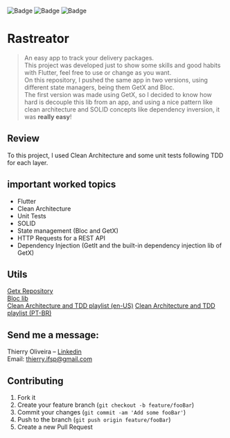 ![Badge](https://img.shields.io/static/v1?label=flutter&message=nullsafety&color=blue&style=for-the-badge&logo=FLUTTER)
![Badge](https://img.shields.io/static/v1?label=flutter&message=GetX&color=blue&style=for-the-badge&logo=FLUTTER)
![Badge](https://img.shields.io/static/v1?label=flutter&message=Bloc&color=blue&style=for-the-badge&logo=FLUTTER)

# Rastreator
> An easy app to track your delivery packages.  
>This project was developed just to show some skills and good habits with Flutter, feel free to use or change as you want.  
> On this repository, I pushed the same app in two versions, using different state managers, being them GetX and Bloc.  
> The first version was made using GetX, so I decided to know how hard is decouple this lib from an app, and using a nice pattern like clean architecture and SOLID concepts like dependency inversion, it was **really easy**!


## Review
To this project, I used Clean Architecture and some unit tests following TDD for each layer.

## important worked topics

* Flutter
* Clean Architecture
* Unit Tests
* SOLID
* State management (Bloc and GetX)
* HTTP Requests for a REST API
* Dependency Injection (GetIt and the built-in dependency injection lib of GetX)

    
## Utils
[Getx Repository](https://github.com/jonataslaw/getx)  
[Bloc lib](https://bloclibrary.dev/)  
[Clean Architecture and TDD playlist (en-US)](https://www.youtube.com/watch?v=KjE2IDphA_U&list=PLB6lc7nQ1n4iYGE_khpXRdJkJEp9WOech)
[Clean Architecture and TDD playlist (PT-BR) ](https://www.youtube.com/watch?v=odr59ZAx-IU&list=PLnFA4SZ9y0T5FA2dFdNh6NLD6Rm6GB6x7)
 
## Send me a message:

 Thierry Oliveira – [Linkedin](https://www.linkedin.com/in/thierry-oliveira/)  
 Email: thierry.ifsp@gmail.com

## Contributing

1. Fork it
2. Create your feature branch (`git checkout -b feature/fooBar`)
3. Commit your changes (`git commit -am 'Add some fooBar'`)
4. Push to the branch (`git push origin feature/fooBar`)
5. Create a new Pull Request

